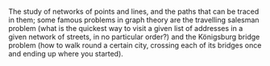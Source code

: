 The study of networks of points and lines, and the paths that can be
traced in them; some famous problems in graph theory are the travelling
salesman problem (what is the quickest way to visit a given list of
addresses in a given network of streets, in no particular order?) and
the Königsburg bridge problem (how to walk round a certain city,
crossing each of its bridges once and ending up where you started).
